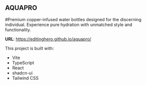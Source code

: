## AQUAPRO
#Premium copper-infused water bottles designed for the discerning individual. Experience pure hydration with unmatched style and functionality.

**URL**: https://editinghero.github.io/aquapro/

This project is built with:

- Vite
- TypeScript
- React
- shadcn-ui
- Tailwind CSS

